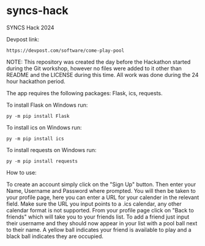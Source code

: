 # syncs-hack
SYNCS Hack 2024

Devpost link:

```https://devpost.com/software/come-play-pool```

NOTE: This repository was created the day before the Hackathon started during the Git workshop, however no files were added to it other than README and the LICENSE during this time. All work was done during the 24 hour hackathon period.

The app requires the following packages: Flask, ics, requests.

To install Flask on Windows run:

```py -m pip install Flask```

To install ics on Windows run:

```py -m pip install ics```

To install requests on Windows run:

```py -m pip install requests```

How to use: 

To create an account simply click on the "Sign Up" button. Then enter your Name, Username and Password where prompted. You will then be taken to your profile page, here you can enter a URL for your calender in the relevant field. Make sure the URL you input points to a .ics calendar, any other calendar format is not supported. From your profile page click on "Back to friends" which will take you to your friends list. To add a friend just input their username and they should now appear in your list with a pool ball next to their name. A yellow ball indicates your friend is available to play and a black ball indicates they are occupied.
